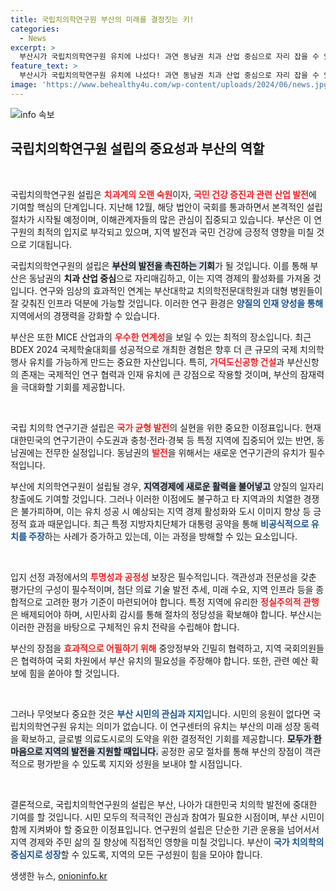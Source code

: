 ```yaml
---
title: 국립치의학연구원 부산의 미래를 결정짓는 키!
categories:
  - News
excerpt: >
  부산시가 국립치의학연구원 유치에 나섰다! 과연 동남권 치과 산업 중심으로 자리 잡을 수 있을까? 시민들의 관심과 참여가 절대적이다. 부산의 미래가 여러분의 손에 달려있습니다!
feature_text: >
  부산시가 국립치의학연구원 유치에 나섰다! 과연 동남권 치과 산업 중심으로 자리 잡을 수 있을까? 시민들의 관심과 참여가 절대적이다. 부산의 미래가 여러분의 손에 달려있습니다!
image: 'https://www.behealthy4u.com/wp-content/uploads/2024/06/news.jpg'
---
```


<p><img src="https://www.behealthy4u.com/wp-content/uploads/2024/06/news.jpg" alt="info 속보" /></p>

<h2 data-ke-size="size26">국립치의학연구원 설립의 중요성과 부산의 역할</h2>

<p data-ke-size="size16">&nbsp;</p>

<p>국립치의학연구원 설립은 <b><span style="color: #ee2323;">치과계의 오랜 숙원</span></b>이자, <b><span style="color: #ee2323;">국민 건강 증진과 관련 산업 발전</span></b>에 기여할 핵심의 단계입니다. 지난해 12월, 해당 법안이 국회를 통과하면서 본격적인 설립 절차가 시작될 예정이며, 이해관계자들의 많은 관심이 집중되고 있습니다. 부산은 이 연구원의 최적의 입지로 부각되고 있으며, 지역 발전과 국민 건강에 긍정적 영향을 미칠 것으로 기대됩니다.</p>

<p>국립치의학연구원의 설립은 <b><span style="background-color: #21538527;">부산의 발전을 촉진하는 기회</span></b>가 될 것입니다. 이를 통해 부산은 동남권의 <b>치과 산업 중심</b>으로 자리매김하고, 이는 지역 경제의 활성화를 가져올 것입니다. 연구와 임상의 효과적인 연계는 부산대학교 치의학전문대학원과 대형 병원들이 잘 갖춰진 인프라 덕분에 가능할 것입니다. 이러한 연구 환경은 <b><span style="color: #1a5490;">양질의 인재 양성을 통해</span></b> 지역에서의 경쟁력을 강화할 수 있습니다.</p>

<p>부산은 또한 MICE 산업과의 <b><span style="color: #ee2323;">우수한 연계성</span></b>을 보일 수 있는 최적의 장소입니다. 최근 BDEX 2024 국제학술대회를 성공적으로 개최한 경험은 향후 더 큰 규모의 국제 치의학 행사 유치를 가능하게 만드는 중요한 자산입니다. 특히, <b><span style="color: #ee2323;">가덕도신공항 건설</span></b>과 부산신항의 존재는 국제적인 연구 협력과 인재 유치에 큰 강점으로 작용할 것이며, 부산의 잠재력을 극대화할 기회를 제공합니다.</p>

<p data-ke-size="size16">&nbsp;</p>

<p>국립 치의학 연구기관 설립은 <b><span style="color: #ee2323;">국가 균형 발전</span></b>의 실현을 위한 중요한 이정표입니다. 현재 대한민국의 연구기관이 수도권과 충청·전라·경북 등 특정 지역에 집중되어 있는 반면, 동남권에는 전무한 실정입니다. 동남권의 <b><span style="color: #ee2323;">발전</span></b>을 위해서는 새로운 연구기관의 유치가 필수적입니다.</p>

<p>부산에 치의학연구원이 설립될 경우, <b><span style="background-color: #21538527;">지역경제에 새로운 활력을 불어넣고</span></b> 양질의 일자리 창출에도 기여할 것입니다. 그러나 이러한 이점에도 불구하고 타 지역과의 치열한 경쟁은 불가피하며, 이는 유치 성공 시 예상되는 지역 경제 활성화와 도시 이미지 향상 등 긍정적 효과 때문입니다. 최근 특정 지방자치단체가 대통령 공약을 통해 <b><span style="color: #1a5490;">비공식적으로 유치를 주장</span></b>하는 사례가 증가하고 있는데, 이는 과정을 방해할 수 있는 요소입니다.</p>

<p data-ke-size="size16">&nbsp;</p>

<p>입지 선정 과정에서의 <b><span style="color: #ee2323;">투명성과 공정성</span></b> 보장은 필수적입니다. 객관성과 전문성을 갖춘 평가단의 구성이 필수적이며, 첨단 의료 기술 발전 추세, 미래 수요, 지역 인프라 등을 종합적으로 고려한 평가 기준이 마련되어야 합니다. 특정 지역에 유리한 <b><span style="color: #ee2323;">정실주의적 관행</span></b>은 배제되어야 하며, 시민사회 감시를 통해 절차의 정당성을 확보해야 합니다. 부산시는 이러한 관점을 바탕으로 구체적인 유치 전략을 수립해야 합니다.</p>

<p>부산의 장점을 <b><span style="color: #ee2323;">효과적으로 어필하기 위해</span></b> 중앙정부와 긴밀히 협력하고, 지역 국회의원들은 협력하여 국회 차원에서 부산 유치의 필요성을 주장해야 합니다. 또한, 관련 예산 확보에 힘을 쏟아야 할 것입니다.</p>

<p data-ke-size="size16">&nbsp;</p>

<p>그러나 무엇보다 중요한 것은 <b><span style="color: #1a5490;">부산 시민의 관심과 지지</span></b>입니다. 시민의 응원이 없다면 국립치의학연구원 유치는 의미가 없습니다. 이 연구센터의 유치는 부산의 미래 성장 동력을 확보하고, 글로벌 의료도시로의 도약을 위한 결정적인 기회를 제공합니다. <b><span style="background-color: #21538527;">모두가 한마음으로 지역의 발전을 지원할 때입니다.</span></b> 공정한 공모 절차를 통해 부산의 장점이 객관적으로 평가받을 수 있도록 지지와 성원을 보내야 할 시점입니다.</p>

<p data-ke-size="size16">&nbsp;</p>

<p>결론적으로, 국립치의학연구원의 설립은 부산, 나아가 대한민국 치의학 발전에 중대한 기여를 할 것입니다. 시민 모두의 적극적인 관심과 참여가 필요한 시점이며, 부산 시민이 함께 지켜봐야 할 중요한 이정표입니다. 연구원의 설립은 단순한 기관 운용을 넘어서서 지역 경제와 주민 삶의 질 향상에 직접적인 영향을 미칠 것입니다. 부산이 <b><span style="color: #1a5490;">국가 치의학의 중심지로 성장</span></b>할 수 있도록, 지역의 모든 구성원이 힘을 모아야 합니다.</p>
생생한 뉴스, <a href="https://onioninfo.kr" rel="dofollow">onioninfo.kr</a>


